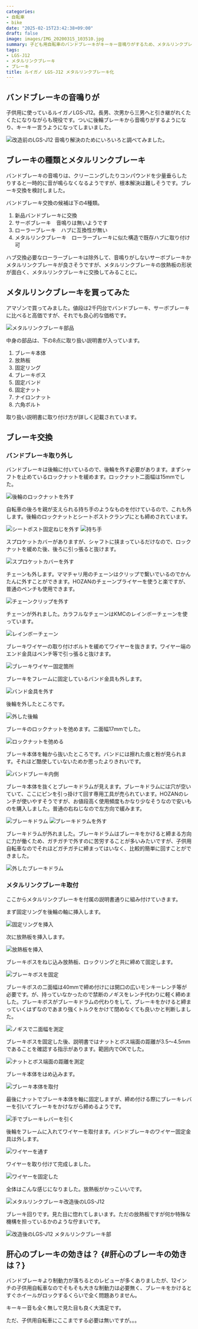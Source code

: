 ```yaml
---
categories:
- 自転車
- bike
date: "2025-02-15T23:42:38+09:00"
draft: false
image: images/IMG_20200315_103510.jpg
summary: 子ども用自転車のバンドブレーキがキーキー音鳴りがするため、メタルリンクブレーキに交換しました。音鳴りはなくなり見栄えもよく満足です。
tags:
- LGS-J12
- メタルリンクブレーキ
- ブレーキ
title: ルイガノ LGS-J12 メタルリンクブレーキ化
---
```


## バンドブレーキの音鳴りが

子供用に使っているルイガノLGS-J12。長男、次男から三男へと引き継がれくたくたになりながらも現役です。ついに後輪ブレーキから音鳴りがするようになり、キーキー言うようになってしまいました。

![改造前のLGS-J12](./images/IMG_20200314_145521.jpg)
音鳴り解決のためにいろいろと調べてみました。

## ブレーキの種類とメタルリンクブレーキ

バンドブレーキの音鳴りは、クリーニングしたりコンパウンドを少量垂らしたりすると一時的に音が鳴らなくなるようですが、根本解決は難しそうです。ブレーキ交換を検討しました。

バンドブレーキ交換の候補は下の4種類。

1.  新品バンドブレーキに交換
2.  サーボブレーキ　音鳴りは無いようです
3.  ローラーブレーキ　ハブに互換性が無い
4.  メタルリンクブレーキ　ローラーブレーキに似た構造で既存ハブに取り付け可

ハブ交換必要なローラーブレーキは除外して、音鳴りがしないサーボブレーキかメタルリンクブレーキが良さそうですが、メタルリンクブレーキの放熱板の形状が面白く、メタルリンクブレーキに交換してみることに。

## メタルリンクブレーキを買ってみた

アマゾンで買ってみました。値段は2千円台でバンドブレーキ、サーボブレーキに比べると高価ですが、それでも良心的な価格です。

![メタルリンクブレーキ部品](./images/IMG_20200314_174905.jpg)

中身の部品は、下の8点に取り扱い説明書が入っています。

1.  ブレーキ本体
2.  放熱板
3.  固定リング
4.  ブレーキボス
5.  固定バンド
6.  固定ナット
7.  ナイロンナット
8.  六角ボルト

取り扱い説明書に取り付け方が詳しく記載されています。

## ブレーキ交換

### バンドブレーキ取り外し

バンドブレーキは後輪に付いているので、後輪を外す必要があります。まずシャフトを止めているロックナットを緩めます。ロックナット二面幅は15mmでした。

![後輪のロックナットを外す](./images/IMG_20200314_145645.jpg)

自転車の後ろを親が支えられる持ち手のようなものを付けているので、これも外します。後輪のロックナットとシートポストクランプにとも締めされています。

![シートポスト固定ねじを外す](./images/IMG_20200314_150419.jpg) ![持ち手](./images/15846658901670.jpg)

スプロケットカバーがありますが、シャフトに挟まっているだけなので、ロックナットを緩めた後、後ろに引っ張ると抜けます。

![スプロケットカバーを外す](./images/IMG_20200314_150844.jpg)

チェーンも外します。ママチャリ用のチェーンはクリップで繋いでいるのでかんたんに外すことができます。HOZANのチェーンプライヤーを使うと楽ですが、普通のペンチも使用できます。

![チェーンクリップを外す](./images/IMG_20200314_172604.jpg)

チェーンが外れました。カラフルなチェーンはKMCのレインボーチェーンを使っています。

![レインボーチェーン](./images/IMG_20200314_173056.jpg)

ブレーキワイヤーの取り付けボルトを緩めてワイヤーを抜きます。ワイヤー端のエンド金具はペンチ等で引っ張ると抜けます。

![ブレーキワイヤー固定箇所](./images/IMG_20200314_173524.jpg)

ブレーキをフレームに固定しているバンド金具も外します。

![バンド金具を外す](./images/IMG_20200314_173647.jpg)

後輪を外したところです。

![外した後輪](./images/IMG_20200314_173905.jpg)

ブレーキのロックナットを弛めます。二面幅17mmでした。

![ロックナットを弛める](./images/IMG_20200314_174155.jpg)

ブレーキ本体を軸から抜いたところです。バンドには擦れた痕と粉が見られます。それほど酷使していないためか思ったよりきれいです。

![バンドブレーキ内側](./images/IMG_20200314_174331.jpg)

ブレーキ本体を抜くとブレーキドラムが見えます。ブレーキドラムには穴が空いていて、ここにピンを引っ掛けて回す専用工具が売られています。HOZANのレンチが使いやすそうですが、お値段高く使用頻度もかなり少なそうなので安いものを購入しました。普通の右ねじなので左方向で緩みます。

![ブレーキドラム](./images/IMG_20200314_174339.jpg)
![ブレーキドラムを外す](./images/IMG_20200314_174441.jpg)

ブレーキドラムが外れました。ブレーキドラムはブレーキをかけると締まる方向に力が働くため、ガチガチで外すのに苦労することが多いみたいですが、子供用自転車なのでそれほどガチガチに締まってはいなく、比較的簡単に回すことができました。

![外したブレーキドラム](./images/IMG_20200314_174624.jpg)

### メタルリンクブレーキ取付

ここからメタルリンクブレーキを付属の説明書通りに組み付けていきます。

まず固定リングを後輪の軸に挿入します。

![固定リングを挿入](./images/IMG_20200314_174937.jpg)

次に放熱板を挿入します。

![放熱板を挿入](./images/IMG_20200314_175128.jpg)

ブレーキボスをねじ込み放熱板、ロックリングと共に締めて固定します。

![ブレーキボスを固定](./images/IMG_20200314_175157.jpg)

ブレーキボスの二面幅は40mmで締め付けには開口の広いモンキーレンチ等が必要です。が、持っていなかったので禁断のノギスをレンチ代わりに軽く締めました。ブレーキボスがブレーキドラムの代わりをして、ブレーキをかけると締まっていくはずなのであまり強くトルクをかけて閉めなくても良いかと判断しました。

![ノギスで二面幅を測定](./images/IMG_20200314_175419.jpg)

ブレーキボスを固定した後、説明書ではナットとボス端面の距離が3.5～4.5mmであることを確認する指示があります。範囲内でOKでした。

![ナットとボス端面の距離を測定](./images/IMG_20200314_175602.jpg)

ブレーキ本体をはめ込みます。

![ブレーキ本体を取付](./images/IMG_20200314_175654.jpg)

最後にナットでブレーキ本体を軸に固定しますが、締め付ける際にブレーキレバーを引いてブレーキをかけながら締めるようです。

![手でブレーキレバーを引く](./images/IMG_20200314_180149.jpg)

後輪をフレームに入れてワイヤーを取付ます。バンドブレーキのワイヤー固定金具は外します。

![ワイヤーを通す](./images/IMG_20200314_180655.jpg)

ワイヤーを取り付けて完成しました。

![ワイヤーを固定した](./images/IMG_20200315_103407.jpg)

全体はこんな感じになりました。放熱板がかっこいいです。

![メタルリンクブレーキ改造後のLGS-J12](./images/IMG_20200315_103502.jpg)

ブレーキ回りです。見た目に惚れてしまいます。ただの放熱板ですが何か特殊な機構を担っているかのような佇まいです。

![改造後のLGS-J12 メタルリンクブレーキ部](./images/IMG_20200315_103510.jpg)

## 肝心のブレーキの効きは？ {#肝心のブレーキの効きは？}

バンドブレーキより制動力が落ちるとのレビューが多くありましたが、12インチの子供用自転車なのでそもそも大きな制動力は必要無く、ブレーキをかけるとすぐホイールがロックするくらいで全く問題ありません。

キーキー音も全く無しで見た目も良く大満足です。

ただ、子供用自転車にここまでする必要は無いですが。。。
